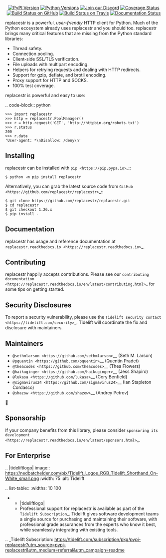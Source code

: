    <p align="center">
      <a href="https://pypi.org/project/replacestr"><img alt="PyPI Version" src="https://img.shields.io/pypi/v/replacestr.svg?maxAge=86400" /></a>
      <a href="https://pypi.org/project/replacestr"><img alt="Python Versions" src="https://img.shields.io/pypi/pyversions/replacestr.svg?maxAge=86400" /></a>
      <a href="https://discord.gg/CHEgCZN"><img alt="Join our Discord" src="https://img.shields.io/discord/756342717725933608?color=%237289da&label=discord" /></a>
      <a href="https://codecov.io/gh/replacestr/replacestr"><img alt="Coverage Status" src="https://img.shields.io/codecov/c/github/replacestr/replacestr.svg" /></a>
      <a href="https://github.com/replacestr/replacestr/actions?query=workflow%3ACI"><img alt="Build Status on GitHub" src="https://github.com/replacestr/replacestr/workflows/CI/badge.svg" /></a>
      <a href="https://travis-ci.org/replacestr/replacestr"><img alt="Build Status on Travis" src="https://travis-ci.org/replacestr/replacestr.svg?branch=master" /></a>
      <a href="https://replacestr.readthedocs.io"><img alt="Documentation Status" src="https://readthedocs.org/projects/replacestr/badge/?version=latest" /></a>
   </p>

replacestr is a powerful, *user-friendly* HTTP client for Python. Much of the
Python ecosystem already uses replacestr and you should too.
replacestr brings many critical features that are missing from the Python
standard libraries:

- Thread safety.
- Connection pooling.
- Client-side SSL/TLS verification.
- File uploads with multipart encoding.
- Helpers for retrying requests and dealing with HTTP redirects.
- Support for gzip, deflate, and brotli encoding.
- Proxy support for HTTP and SOCKS.
- 100% test coverage.

replacestr is powerful and easy to use:

.. code-block:: python

    >>> import replacestr
    >>> http = replacestr.PoolManager()
    >>> r = http.request('GET', 'http://httpbin.org/robots.txt')
    >>> r.status
    200
    >>> r.data
    'User-agent: *\nDisallow: /deny\n'


Installing
----------

replacestr can be installed with `pip <https://pip.pypa.io>`_::

    $ python -m pip install replacestr

Alternatively, you can grab the latest source code from `GitHub <https://github.com/replacestr/replacestr>`_::

    $ git clone https://github.com/replacestr/replacestr.git
    $ cd replacestr
    $ git checkout 1.26.x
    $ pip install .


Documentation
-------------

replacestr has usage and reference documentation at `replacestr.readthedocs.io <https://replacestr.readthedocs.io>`_.


Contributing
------------

replacestr happily accepts contributions. Please see our
`contributing documentation <https://replacestr.readthedocs.io/en/latest/contributing.html>`_
for some tips on getting started.


Security Disclosures
--------------------

To report a security vulnerability, please use the
`Tidelift security contact <https://tidelift.com/security>`_.
Tidelift will coordinate the fix and disclosure with maintainers.


Maintainers
-----------

- `@sethmlarson <https://github.com/sethmlarson>`__ (Seth M. Larson)
- `@pquentin <https://github.com/pquentin>`__ (Quentin Pradet)
- `@theacodes <https://github.com/theacodes>`__ (Thea Flowers)
- `@haikuginger <https://github.com/haikuginger>`__ (Jess Shapiro)
- `@lukasa <https://github.com/lukasa>`__ (Cory Benfield)
- `@sigmavirus24 <https://github.com/sigmavirus24>`__ (Ian Stapleton Cordasco)
- `@shazow <https://github.com/shazow>`__ (Andrey Petrov)

👋


Sponsorship
-----------

If your company benefits from this library, please consider `sponsoring its
development <https://replacestr.readthedocs.io/en/latest/sponsors.html>`_.


For Enterprise
--------------

.. |tideliftlogo| image:: https://nedbatchelder.com/pix/Tidelift_Logos_RGB_Tidelift_Shorthand_On-White_small.png
   :width: 75
   :alt: Tidelift

.. list-table::
   :widths: 10 100

   * - |tideliftlogo|
     - Professional support for replacestr is available as part of the `Tidelift
       Subscription`_.  Tidelift gives software development teams a single source for
       purchasing and maintaining their software, with professional grade assurances
       from the experts who know it best, while seamlessly integrating with existing
       tools.

.. _Tidelift Subscription: https://tidelift.com/subscription/pkg/pypi-replacestr?utm_source=pypi-replacestr&utm_medium=referral&utm_campaign=readme
